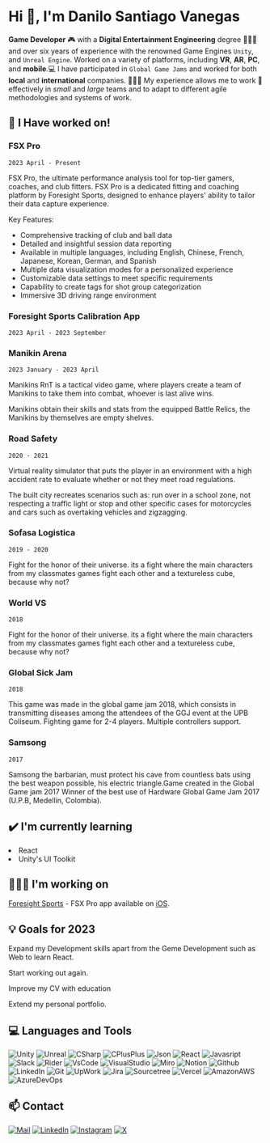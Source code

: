 #   Hi 👋, I'm Danilo Santiago Vanegas


**Game Developer** 🎮 with a **Digital Entertainment Engineering** degree 👨🏻‍🎓 and over six years of experience with the renowned Game Engines `Unity`, and `Unreal Engine`. Worked on a variety of platforms, including **VR**, **AR**, **PC**, and **mobile**.💻 I have participated in `Global Game Jams` and worked for both **local** and **international** companies. 🧑🏻‍💻 My experience allows me to work 💼 effectively in *small* and *large* teams and to adapt to different agile methodologies and systems of work.

## 💼 I Have worked on!

### FSX Pro
`2023 April - Present`

FSX Pro, the ultimate performance analysis tool for top-tier gamers, coaches, and club fitters. FSX Pro is a dedicated fitting and coaching platform by Foresight Sports, designed to enhance players' ability to tailor their data capture experience.

Key Features:

-   Comprehensive tracking of club and ball data
-   Detailed and insightful session data reporting
-   Available in multiple languages, including English, Chinese, French, Japanese, Korean, German, and Spanish
-   Multiple data visualization modes for a personalized experience
-   Customizable data settings to meet specific requirements
-   Capability to create tags for shot group categorization
-   Immersive 3D driving range environment

### Foresight Sports Calibration App
`2023 April - 2023 September`

### Manikin Arena
`2023 January - 2023 April`

Manikins RnT is a tactical video game, where players create a team of Manikins to take them into combat, whoever is last alive wins.

Manikins obtain their skills and stats from the equipped Battle Relics, the Manikins by themselves are empty shelves.

### Road Safety
`2020 - 2021`

Virtual reality simulator that puts the player in an environment with a high accident rate to evaluate whether or not they meet road regulations.

The built city recreates scenarios such as: run over in a school zone, not respecting a traffic light or stop and other specific cases for motorcycles and cars such as overtaking vehicles and zigzagging.

### Sofasa Logistica
`2019 - 2020`

Fight for the honor of their universe. its a fight where the main characters from my classmates games fight each other and a textureless cube, because why not?

### World VS
`2018`

Fight for the honor of their universe. its a fight where the main characters from my classmates games fight each other and a textureless cube, because why not?

### Global Sick Jam
`2018`

This game was made in the global game jam 2018, which consists in transmitting diseases among the attendees of the GGJ event at the UPB Coliseum. Fighting game for 2-4 players. Multiple controllers support.

### Samsong
`2017`

Samsong the barbarian, must protect his cave from countless bats using the best weapon possible, his electric triangle.Game created in the Global Game jam 2017 Winner of the best use of Hardware Global Game Jam 2017 (U.P.B, Medellín, Colombia).


##  ✔️ I'm currently learning
<li>React</li>
<li>Unity's UI Toolkit</li>

##  🧑🏻‍💻 I'm working on

[Foresight Sports](https://www.foresightsports.com/) - FSX Pro app available on [iOS](https://apps.apple.com/us/app/fsx-pro/id1515823777).

##  💡 Goals for 2023

Expand my Development skills apart from the Geme Development such as Web to learn React.

Start working out again.

Improve my CV with education

Extend my personal portfolio.

## 💻 Languages and Tools
![Unity](https://img.shields.io/badge/Unity-100000?style=for-the-badge&logo=unity&logoColor=white)
![Unreal](https://img.shields.io/badge/-Unreal%20Engine-313131?style=for-the-badge&logo=unreal-engine&logoColor=white)
![CSharp](https://img.shields.io/badge/C%23-239120?style=for-the-badge&logo=c-sharp&logoColor=white)
![CPlusPlus](https://img.shields.io/badge/C%2B%2B-00599C?style=for-the-badge&logo=c%2B%2B&logoColor=white)
![Json](https://img.shields.io/badge/json-5E5C5C?style=for-the-badge&logo=json&logoColor=white)
![React](https://img.shields.io/badge/React-20232A?style=for-the-badge&logo=react&logoColor=61DAFB)
![Javasript](https://img.shields.io/badge/JavaScript-323330?style=for-the-badge&logo=javascript&logoColor=F7DF1E)
![Slack](https://img.shields.io/badge/Slack-4A154B?style=for-the-badge&logo=slack&logoColor=white)
![Rider](https://img.shields.io/badge/Rider-000000?style=for-the-badge&logo=Rider&logoColor=white)
![VsCode](https://img.shields.io/badge/VSCode-0078D4?style=for-the-badge&logo=visual%20studio%20code&logoColor=white)
![VisualStudio](https://img.shields.io/badge/Visual_Studio-5C2D91?style=for-the-badge&logo=visual%20studio&logoColor=white)
![Miro](https://img.shields.io/badge/Miro-F7C922?style=for-the-badge&logo=Miro&logoColor=050036)
![Notion](https://img.shields.io/badge/Notion-000000?style=for-the-badge&logo=notion&logoColor=white)
![Github](https://img.shields.io/badge/GitHub-100000?style=for-the-badge&logo=github&logoColor=white)
![LinkedIn](https://img.shields.io/badge/LinkedIn-0077B5?style=for-the-badge&logo=linkedin&logoColor=white)
![Git](https://img.shields.io/badge/GIT-E44C30?style=for-the-badge&logo=git&logoColor=white)
![UpWork](https://img.shields.io/badge/UpWork-6FDA44?style=for-the-badge&logo=Upwork&logoColor=white)
![Jira](https://img.shields.io/badge/Jira-0052CC?style=for-the-badge&logo=Jira&logoColor=white)
![Sourcetree](https://img.shields.io/badge/Crowdsource-4285F4?style=for-the-badge&logo=Crowdsource&logoColor=white)
![Vercel](https://img.shields.io/badge/Vercel-000000?style=for-the-badge&logo=vercel&logoColor=white)
![AmazonAWS](https://img.shields.io/badge/Amazon_AWS-FF9900?style=for-the-badge&logo=amazonaws&logoColor=white)
![AzureDevOps](https://img.shields.io/badge/Azure_DevOps-0078D7?style=for-the-badge&logo=azure-devops&logoColor=white)


##  📫 Contact

[![Mail](https://img.shields.io/badge/Gmail-D14836?style=for-the-badge&logo=gmail&logoColor=white)](mailto:vanegasdanilo7@gmail.com?subject=[GitHub-Meet]%20Source%20Han%20Sans)
[![LinkedIn](https://img.shields.io/badge/GitHub-100000?style=for-the-badge&logo=github&logoColor=white)](https://www.linkedin.com/in/danisvs)
[![Instagram](https://img.shields.io/badge/Instagram-E4405F?style=for-the-badge&logo=instagram&logoColor=white)](https://www.instagram.com/_dani.svs/)
[![X](https://img.shields.io/badge/X-000000?style=for-the-badge&logo=x&logoColor=white)](https://twitter.com/Dannio96)

